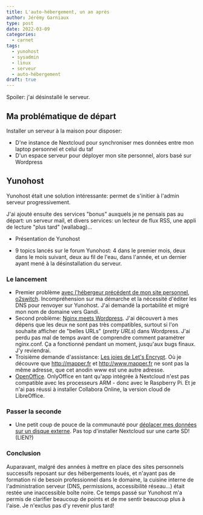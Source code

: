 ```yaml
---
title: L'auto-hébergement, un an après
author: Jérémy Garniaux
type: post
date: 2022-03-09
categories:
  - carnet
tags:
  - yunohost
  - sysadmin
  - linux
  - serveur
  - auto-hébergement
draft: true
---
```


Spoiler: j'ai désinstallé le serveur.

## Ma problématique de départ
Installer un serveur à la maison pour disposer:
- D'ne instance de Nextcloud pour synchroniser mes données entre mon laptop personnel et celui du taf
- D'un espace serveur pour déployer mon site personnel, alors basé sur Wordpress

## Yunohost
Yunohost était une solution intéressante: permet de s'initier à l'admin serveur progressivement. 

J'ai ajouté ensuite des services "bonus" auxquels je ne pensais pas au départ: un serveur mail, et divers services: un lecteur de flux RSS, une appli de lecture "plus tard" (wallabag)...

- Présentation de Yunohost

- 9 topics lancés sur le forum Yunohost: 4 dans le premier mois, deux dans le mois suivant, deux au fil de l'eau, dans l'année, et un dernier ayant mené à la désinstallation du serveur. 

### Le lancement


- Premier problème [avec l'hébergeur précédent de mon site personnel, o2switch](https://forum.yunohost.org/t/dns-server-info-not-records-server/13665/5). Incompréhension sur ma démarche et la nécessité d'éditer les DNS pour renvoyer sur Yunohost. J'ai demandé la portabilité et migré mon nom de domaine vers Gandi. 
- Second problème: [Nginx meets Wordpress](https://forum.yunohost.org/t/weird-redirection-on-a-custom-web-app-wordpress-install-after-changing-the-app-url/13815/6). J'ai découvert à mes dépens que les deux ne sont pas très compatibles, surtout si l'on souhaite afficher de "belles URLs" (_pretty URLs_) dans Wordpress. J'ai perdu pas mal de temps avant de comprendre comment paramétrer nginx.conf. Ça a fonctionné pendant un moment, jusqu'aux bugs finaux. J'y reviendrai. 
- Troisième demande d'assistance: [Les joies de Let's Encrypt](https://forum.yunohost.org/t/erreur-www-lets-encrypt/13833). Où je découvre que http://mapper.fr et http://www.mapper.fr ne sont pas la même adresse, que cet anodin www est une autre adresse. 
- [OpenOffice](https://forum.yunohost.org/t/onlyoffice-fails-to-install/13948). OnlyOffice en tant qu'app intégrée à Nextcloud n'est pas compatible avec les processeurs ARM - donc avec le Raspberry Pi. Et je n'ai pas réussi à installer Collabora Online, la version cloud de LibreOffice.

### Passer la seconde

- Une petit coup de pouce de la communauté pour [déplacer mes données sur un disque externe](https://forum.yunohost.org/t/deplacement-donnees-nextcloud-sur-disque-externe-erreur-au-scan-du-nouveau-repertoire/14440/3). Pas top d'installer Nextcloud sur une carte SD! (LIEN?)

### Conclusion 

Auparavant, malgré des années à mettre en place des sites personnels successifs reposant sur des hébergements loués, et n'ayant pas de formation ni de besoin professionnel dans le domaine, la cuisine interne de l'administration serveur (DNS, permissions, accessibilité réseau...) était restée une inaccessible boîte noire. Ce temps passé sur Yunohost m'a permis de clarifier beaucoup de points et de me sentir beaucoup plus à l'aise. Je n'exclus pas d'y revenir plus tard!